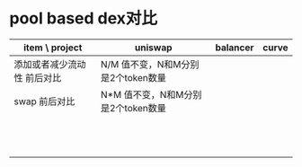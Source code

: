 # pool based dex对比

|  item \ project         |  uniswap                        | balancer                     |  curve                   |
|  ---                    |  ---                            |  ---                         |  ---                     |
| 添加或者减少流动性 前后对比 |  N/M 值不变，N和M分别是2个token数量 |                              |                          |
| swap 前后对比            |  N*M 值不变，N和M分别是2个token数量 |                              |                          |
|                 |                             |                              |                          |
|                 |                             |                              |                          |
|                 |                             |                              |                          |
|                 |                             |                              |                          |
|                 |                             |                              |                          |
|                 |                             |                              |                          |
|                 |                             |                              |                          |
|                 |                             |                              |                          |
|                 |                             |                              |                          |
|                 |                             |                              |                          |
|                 |                             |                              |                          |
|                 |                             |                              |                          |
